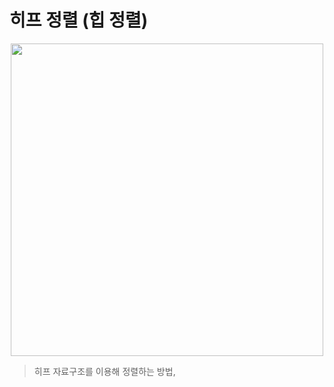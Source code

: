 # 히프 정렬 (힙 정렬)

<p align="center">
 <img src="https://blog.kakaocdn.net/dn/baVOAr/btrKpyli8Ap/KdNrkq4hUtpYVL9hIPzCsk/img.gif" width="500">
</p>

> 히프 자료구조를 이용해 정렬하는 방법, 